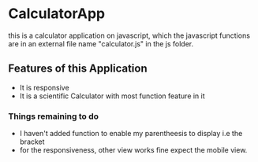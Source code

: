 # CalculatorApp 
this is a calculator application on javascript,
which the javascript functions are in an external file name 
"calculator.js" in the js folder.

## Features of this Application
* It is responsive
* It is a scientific Calculator with most function feature in it

### Things remaining to do
* I haven't added function to enable my parentheesis to display
i.e the bracket
* for the responsiveness, other view works fine expect the mobile view.
